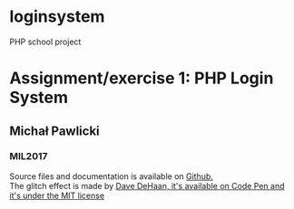 # loginsystem
PHP school project
<h1>Assignment/exercise 1: PHP Login System</h1>
<h2>Michał Pawlicki</h2>
<h3>MIL2017</h3>

<p>Source files and documentation is available on <a href="https://github.com/magicmychal/loginsystem" target="_blank">Github.</a><br>
The glitch effect is made by <a href="https://codepen.io/davedehaan/pen/Jeuxq?q=404&limit=all&type=type-pens" target="_blank">Dave DeHaan, it&#39;s available on Code Pen and it&#39;s under the MIT license</a>
</p>
